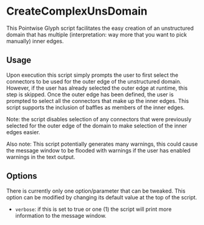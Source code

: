 CreateComplexUnsDomain
======================

This Pointwise Glyph script facilitates the easy creation of an unstructured
domain that has multiple (interpretation: way more that you want to pick
manually) inner edges.


Usage
-----

Upon execution this script simply prompts the user to first select the
connectors to be used for the outer edge of the unstructured domain. However,
if the user has already selected the outer edge at runtime, this step is
skipped. Once the outer edge has been defined, the user is prompted to select
all the connectors that make up the inner edges. This script supports the
inclusion of baffles as members of the inner edges.


Note: the script disables selection of any connectors that were previously
selected for the outer edge of the domain to make selection of the inner edges
easier.


Also note: This script potentially generates many warnings, this could cause
the message window to be flooded with warnings if the user has enabled warnings
in the text output.


Options
-------

There is currently only one option/parameter that can be tweaked. This option
can be modified by changing its default value at the top of the script.

* `verbose`: if this is set to true or one (1) the script will print more
  information to the message window.
